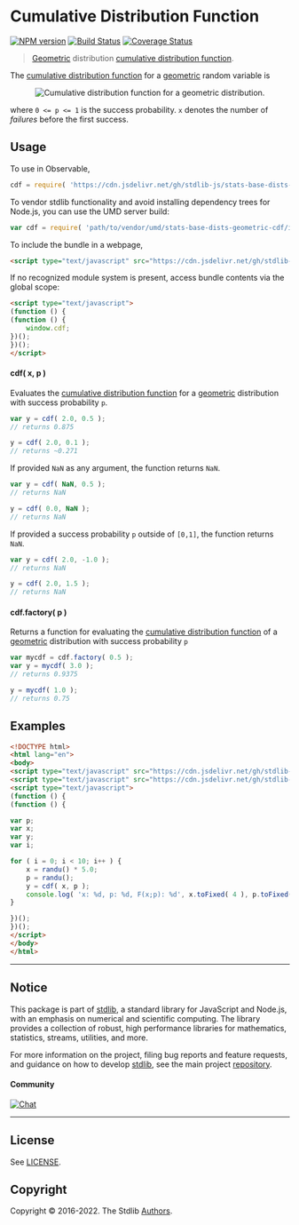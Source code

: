 <!--

@license Apache-2.0

Copyright (c) 2018 The Stdlib Authors.

Licensed under the Apache License, Version 2.0 (the "License");
you may not use this file except in compliance with the License.
You may obtain a copy of the License at

   http://www.apache.org/licenses/LICENSE-2.0

Unless required by applicable law or agreed to in writing, software
distributed under the License is distributed on an "AS IS" BASIS,
WITHOUT WARRANTIES OR CONDITIONS OF ANY KIND, either express or implied.
See the License for the specific language governing permissions and
limitations under the License.

-->

# Cumulative Distribution Function

[![NPM version][npm-image]][npm-url] [![Build Status][test-image]][test-url] [![Coverage Status][coverage-image]][coverage-url] <!-- [![dependencies][dependencies-image]][dependencies-url] -->

> [Geometric][geometric-distribution] distribution [cumulative distribution function][cdf].

<section class="intro">

The [cumulative distribution function][cdf] for a [geometric][geometric-distribution] random variable is

<!-- <equation class="equation" label="eq:geometric_cdf" align="center" raw="F(x;p)= \begin{cases} 0 & \text{ for } x < 0 \\ 1-(1 - p)^{\left\lfloor x \right\rfloor+1} & \text{ otherwise} \end{cases}" alt="Cumulative distribution function for a geometric distribution."> -->

<div class="equation" align="center" data-raw-text="F(x;p)= \begin{cases} 0 &amp; \text{ for } x &lt; 0 \\ 1-(1 - p)^{\left\lfloor x \right\rfloor+1} &amp; \text{ otherwise} \end{cases}" data-equation="eq:geometric_cdf">
    <img src="https://cdn.jsdelivr.net/gh/stdlib-js/stdlib@51534079fef45e990850102147e8945fb023d1d0/lib/node_modules/@stdlib/stats/base/dists/geometric/cdf/docs/img/equation_geometric_cdf.svg" alt="Cumulative distribution function for a geometric distribution.">
    <br>
</div>

<!-- </equation> -->

where `0 <= p <= 1` is the success probability. `x` denotes the number of _failures_ before the first success.

</section>

<!-- /.intro -->



<section class="usage">

## Usage

To use in Observable,

```javascript
cdf = require( 'https://cdn.jsdelivr.net/gh/stdlib-js/stats-base-dists-geometric-cdf@umd/browser.js' )
```

To vendor stdlib functionality and avoid installing dependency trees for Node.js, you can use the UMD server build:

```javascript
var cdf = require( 'path/to/vendor/umd/stats-base-dists-geometric-cdf/index.js' )
```

To include the bundle in a webpage,

```html
<script type="text/javascript" src="https://cdn.jsdelivr.net/gh/stdlib-js/stats-base-dists-geometric-cdf@umd/browser.js"></script>
```

If no recognized module system is present, access bundle contents via the global scope:

```html
<script type="text/javascript">
(function () {
(function () {
    window.cdf;
})();
})();
</script>
```

#### cdf( x, p )

Evaluates the [cumulative distribution function][cdf] for a [geometric][geometric-distribution] distribution with success probability `p`.

```javascript
var y = cdf( 2.0, 0.5 );
// returns 0.875

y = cdf( 2.0, 0.1 );
// returns ~0.271
```

If provided `NaN` as any argument, the function returns `NaN`.

```javascript
var y = cdf( NaN, 0.5 );
// returns NaN

y = cdf( 0.0, NaN );
// returns NaN
```

If provided a success probability `p` outside of `[0,1]`, the function returns `NaN`.

```javascript
var y = cdf( 2.0, -1.0 );
// returns NaN

y = cdf( 2.0, 1.5 );
// returns NaN
```

#### cdf.factory( p )

Returns a function for evaluating the [cumulative distribution function][cdf] of a [geometric][geometric-distribution] distribution with success probability `p`

```javascript
var mycdf = cdf.factory( 0.5 );
var y = mycdf( 3.0 );
// returns 0.9375

y = mycdf( 1.0 );
// returns 0.75
```

</section>

<!-- /.usage -->

<section class="examples">

## Examples

<!-- eslint no-undef: "error" -->

```html
<!DOCTYPE html>
<html lang="en">
<body>
<script type="text/javascript" src="https://cdn.jsdelivr.net/gh/stdlib-js/random-base-randu@umd/browser.js"></script>
<script type="text/javascript" src="https://cdn.jsdelivr.net/gh/stdlib-js/stats-base-dists-geometric-cdf@umd/browser.js"></script>
<script type="text/javascript">
(function () {
(function () {

var p;
var x;
var y;
var i;

for ( i = 0; i < 10; i++ ) {
    x = randu() * 5.0;
    p = randu();
    y = cdf( x, p );
    console.log( 'x: %d, p: %d, F(x;p): %d', x.toFixed( 4 ), p.toFixed( 4 ), y.toFixed( 4 ) );
}

})();
})();
</script>
</body>
</html>
```

</section>

<!-- /.examples -->

<!-- Section for related `stdlib` packages. Do not manually edit this section, as it is automatically populated. -->

<section class="related">

</section>

<!-- /.related -->

<!-- Section for all links. Make sure to keep an empty line after the `section` element and another before the `/section` close. -->


<section class="main-repo" >

* * *

## Notice

This package is part of [stdlib][stdlib], a standard library for JavaScript and Node.js, with an emphasis on numerical and scientific computing. The library provides a collection of robust, high performance libraries for mathematics, statistics, streams, utilities, and more.

For more information on the project, filing bug reports and feature requests, and guidance on how to develop [stdlib][stdlib], see the main project [repository][stdlib].

#### Community

[![Chat][chat-image]][chat-url]

---

## License

See [LICENSE][stdlib-license].


## Copyright

Copyright &copy; 2016-2022. The Stdlib [Authors][stdlib-authors].

</section>

<!-- /.stdlib -->

<!-- Section for all links. Make sure to keep an empty line after the `section` element and another before the `/section` close. -->

<section class="links">

[npm-image]: http://img.shields.io/npm/v/@stdlib/stats-base-dists-geometric-cdf.svg
[npm-url]: https://npmjs.org/package/@stdlib/stats-base-dists-geometric-cdf

[test-image]: https://github.com/stdlib-js/stats-base-dists-geometric-cdf/actions/workflows/test.yml/badge.svg?branch=v0.0.7
[test-url]: https://github.com/stdlib-js/stats-base-dists-geometric-cdf/actions/workflows/test.yml?query=branch:v0.0.7

[coverage-image]: https://img.shields.io/codecov/c/github/stdlib-js/stats-base-dists-geometric-cdf/main.svg
[coverage-url]: https://codecov.io/github/stdlib-js/stats-base-dists-geometric-cdf?branch=main

<!--

[dependencies-image]: https://img.shields.io/david/stdlib-js/stats-base-dists-geometric-cdf.svg
[dependencies-url]: https://david-dm.org/stdlib-js/stats-base-dists-geometric-cdf/main

-->

[chat-image]: https://img.shields.io/gitter/room/stdlib-js/stdlib.svg
[chat-url]: https://gitter.im/stdlib-js/stdlib/

[stdlib]: https://github.com/stdlib-js/stdlib

[stdlib-authors]: https://github.com/stdlib-js/stdlib/graphs/contributors

[umd]: https://github.com/umdjs/umd
[es-module]: https://developer.mozilla.org/en-US/docs/Web/JavaScript/Guide/Modules

[deno-url]: https://github.com/stdlib-js/stats-base-dists-geometric-cdf/tree/deno
[umd-url]: https://github.com/stdlib-js/stats-base-dists-geometric-cdf/tree/umd
[esm-url]: https://github.com/stdlib-js/stats-base-dists-geometric-cdf/tree/esm
[branches-url]: https://github.com/stdlib-js/stats-base-dists-geometric-cdf/blob/main/branches.md

[stdlib-license]: https://raw.githubusercontent.com/stdlib-js/stats-base-dists-geometric-cdf/main/LICENSE

[cdf]: https://en.wikipedia.org/wiki/Cumulative_distribution_function

[geometric-distribution]: https://en.wikipedia.org/wiki/Geometric_distribution

</section>

<!-- /.links -->
